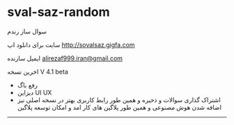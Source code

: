 # sval-saz-random
سوال ساز رندم 

سایت برای دانلود اپ
http://sovalsaz.gigfa.com

ایمیل سازنده
alirezaf999.iran@gmail.com

اخرین نسخه 
V 4.1 beta
- رفع باگ
- دیزاین UI UX 
- اشتراک گذاری سوالات و ذخیره و همین طور رابط کاربری بهتر در نسخه اصلی نیز اضافه شدن هوش مصنوعی و همین طور پلاگین های کار امد و امکان توسعه پلاگین
------------------------------
